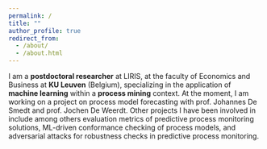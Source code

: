 ```yaml
---
permalink: /
title: ""
author_profile: true
redirect_from: 
  - /about/
  - /about.html
---
```


I am a **postdoctoral researcher** at LIRIS, at the faculty of Economics and Business at **KU Leuven** (Belgium), specializing in the application of **machine learning** within a **process mining** context. At the moment, I am working on a project on process model forecasting with prof. Johannes De Smedt and prof. Jochen De Weerdt. Other projects I have been involved in include among others evaluation metrics of predictive process monitoring solutions, ML-driven conformance checking of process models, and adversarial attacks for robustness checks in predictive process monitoring. 
